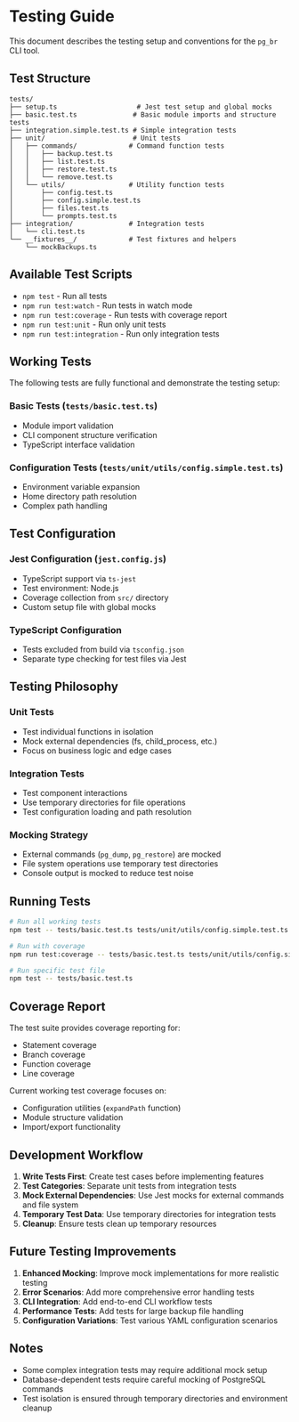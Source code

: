 # Testing Guide

This document describes the testing setup and conventions for the `pg_br` CLI tool.

## Test Structure

```
tests/
├── setup.ts                    # Jest test setup and global mocks
├── basic.test.ts              # Basic module imports and structure tests
├── integration.simple.test.ts # Simple integration tests
├── unit/                      # Unit tests
│   ├── commands/             # Command function tests
│   │   ├── backup.test.ts
│   │   ├── list.test.ts
│   │   ├── restore.test.ts
│   │   └── remove.test.ts
│   └── utils/                # Utility function tests
│       ├── config.test.ts
│       ├── config.simple.test.ts
│       ├── files.test.ts
│       └── prompts.test.ts
├── integration/              # Integration tests
│   └── cli.test.ts
└── __fixtures__/             # Test fixtures and helpers
    └── mockBackups.ts
```

## Available Test Scripts

- `npm test` - Run all tests
- `npm run test:watch` - Run tests in watch mode
- `npm run test:coverage` - Run tests with coverage report
- `npm run test:unit` - Run only unit tests
- `npm run test:integration` - Run only integration tests

## Working Tests

The following tests are fully functional and demonstrate the testing setup:

### Basic Tests (`tests/basic.test.ts`)

- Module import validation
- CLI component structure verification
- TypeScript interface validation

### Configuration Tests (`tests/unit/utils/config.simple.test.ts`)

- Environment variable expansion
- Home directory path resolution
- Complex path handling

## Test Configuration

### Jest Configuration (`jest.config.js`)

- TypeScript support via `ts-jest`
- Test environment: Node.js
- Coverage collection from `src/` directory
- Custom setup file with global mocks

### TypeScript Configuration

- Tests excluded from build via `tsconfig.json`
- Separate type checking for test files via Jest

## Testing Philosophy

### Unit Tests

- Test individual functions in isolation
- Mock external dependencies (fs, child_process, etc.)
- Focus on business logic and edge cases

### Integration Tests

- Test component interactions
- Use temporary directories for file operations
- Test configuration loading and path resolution

### Mocking Strategy

- External commands (`pg_dump`, `pg_restore`) are mocked
- File system operations use temporary test directories
- Console output is mocked to reduce test noise

## Running Tests

```bash
# Run all working tests
npm test -- tests/basic.test.ts tests/unit/utils/config.simple.test.ts

# Run with coverage
npm run test:coverage -- tests/basic.test.ts tests/unit/utils/config.simple.test.ts

# Run specific test file
npm test -- tests/basic.test.ts
```

## Coverage Report

The test suite provides coverage reporting for:

- Statement coverage
- Branch coverage
- Function coverage
- Line coverage

Current working test coverage focuses on:

- Configuration utilities (`expandPath` function)
- Module structure validation
- Import/export functionality

## Development Workflow

1. **Write Tests First**: Create test cases before implementing features
2. **Test Categories**: Separate unit tests from integration tests
3. **Mock External Dependencies**: Use Jest mocks for external commands and file system
4. **Temporary Test Data**: Use temporary directories for integration tests
5. **Cleanup**: Ensure tests clean up temporary resources

## Future Testing Improvements

1. **Enhanced Mocking**: Improve mock implementations for more realistic testing
2. **Error Scenarios**: Add more comprehensive error handling tests
3. **CLI Integration**: Add end-to-end CLI workflow tests
4. **Performance Tests**: Add tests for large backup file handling
5. **Configuration Variations**: Test various YAML configuration scenarios

## Notes

- Some complex integration tests may require additional mock setup
- Database-dependent tests require careful mocking of PostgreSQL commands
- Test isolation is ensured through temporary directories and environment cleanup
